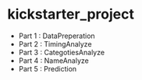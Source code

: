 # kickstarter_project

  * Part 1 : DataPreperation
  * Part 2 : TimingAnalyze
  * Part 3 : CategotiesAnalyze
  * Part 4 : NameAnalyze
  * Part 5 : Prediction

